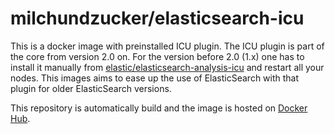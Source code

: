 # milchundzucker/elasticsearch-icu

This is a docker image with preinstalled ICU plugin. The ICU plugin is part of the core from version 2.0 on. 
For the version before 2.0 (1.x) one has to install it manually from 
[elastic/elasticsearch-analysis-icu](https://github.com/elastic/elasticsearch-analysis-icu) and restart all 
your nodes. This images aims to ease up the use of ElasticSearch with that plugin for older ElasticSearch versions.

This repository is automatically build and the image is hosted on 
[Docker Hub](https://hub.docker.com/r/milchundzucker/elasticsearch-icu/).
